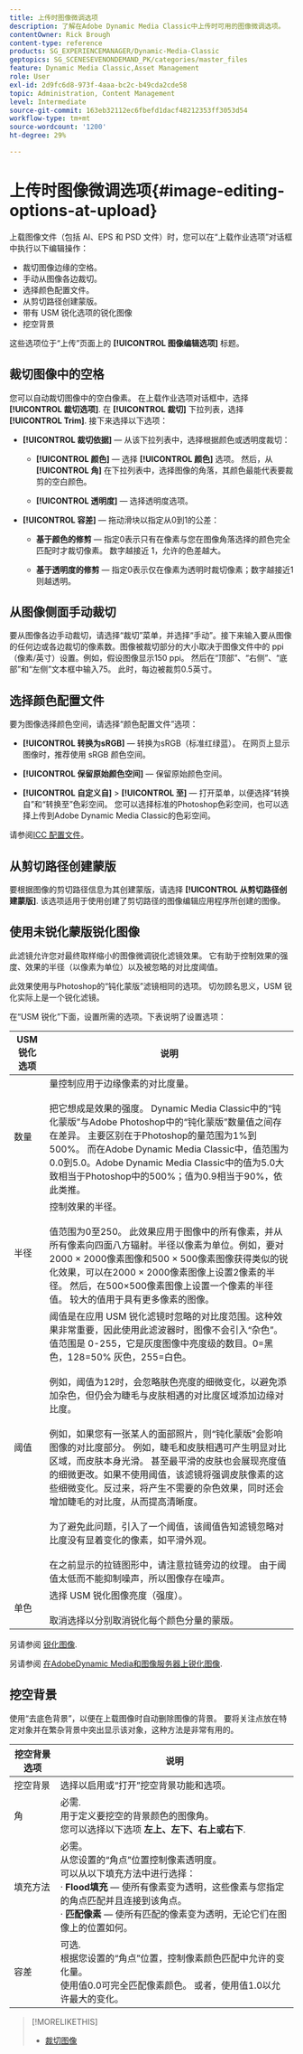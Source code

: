 ```yaml
---
title: 上传时图像微调选项
description: 了解在Adobe Dynamic Media Classic中上传时可用的图像微调选项。
contentOwner: Rick Brough
content-type: reference
products: SG_EXPERIENCEMANAGER/Dynamic-Media-Classic
geptopics: SG_SCENESEVENONDEMAND_PK/categories/master_files
feature: Dynamic Media Classic,Asset Management
role: User
exl-id: 2d9fc6d8-973f-4aaa-bc2c-b49cda2cde58
topic: Administration, Content Management
level: Intermediate
source-git-commit: 163eb32112ec6fbefd1dacf48212353ff3053d54
workflow-type: tm+mt
source-wordcount: '1200'
ht-degree: 29%

---
```


# 上传时图像微调选项{#image-editing-options-at-upload}

上载图像文件（包括 AI、EPS 和 PSD 文件）时，您可以在“上载作业选项”对话框中执行以下编辑操作：

* 裁切图像边缘的空格。
* 手动从图像各边裁切。
* 选择颜色配置文件。
* 从剪切路径创建蒙版。
* 带有 USM 锐化选项的锐化图像
* 挖空背景

这些选项位于“上传”页面上的 **[!UICONTROL 图像编辑选项]** 标题。

## 裁切图像中的空格

您可以自动裁切图像中的空白像素。 在上载作业选项对话框中，选择 **[!UICONTROL 裁切选项]**. 在 **[!UICONTROL 裁切]** 下拉列表，选择 **[!UICONTROL Trim]**. 接下来选择以下选项：

* **[!UICONTROL 裁切依据]**  — 从该下拉列表中，选择根据颜色或透明度裁切：

   * **[!UICONTROL 颜色]**  — 选择 **[!UICONTROL 颜色]** 选项。 然后，从 **[!UICONTROL 角]** 在下拉列表中，选择图像的角落，其颜色最能代表要裁剪的空白颜色。

   * **[!UICONTROL 透明度]**  — 选择透明度选项。

* **[!UICONTROL 容差]**  — 拖动滑块以指定从0到1的公差：

   * **基于颜色的修剪**  — 指定0表示只有在像素与您在图像角落选择的颜色完全匹配时才裁切像素。 数字越接近 1，允许的色差越大。

   * **基于透明度的修剪**  — 指定0表示仅在像素为透明时裁切像素；数字越接近1则越透明。

## 从图像侧面手动裁切

要从图像各边手动裁切，请选择“裁切”菜单，并选择“手动”。接下来输入要从图像的任何边或各边裁切的像素数。图像被裁切部分的大小取决于图像文件中的 ppi（像素/英寸）设置。例如，假设图像显示150 ppi。 然后在“顶部”、“右侧”、“底部”和“左侧”文本框中输入75。 此时，每边被裁剪0.5英寸。

## 选择颜色配置文件

要为图像选择颜色空间，请选择“颜色配置文件”选项：

* **[!UICONTROL 转换为sRGB]**  — 转换为sRGB（标准红绿蓝）。 在网页上显示图像时，推荐使用 sRGB 颜色空间。

* **[!UICONTROL 保留原始颜色空间]**  — 保留原始颜色空间。

* **[!UICONTROL 自定义自]** > **[!UICONTROL 至]**  — 打开菜单，以便选择“转换自”和“转换至”色彩空间。 您可以选择标准的Photoshop色彩空间，也可以选择上传到Adobe Dynamic Media Classic的色彩空间。

请参阅[ICC 配置文件](icc-profiles.md#icc_profiles)。

## 从剪切路径创建蒙版

要根据图像的剪切路径信息为其创建蒙版，请选择 **[!UICONTROL 从剪切路径创建蒙版]**. 该选项适用于使用创建了剪切路径的图像编辑应用程序所创建的图像。

## 使用未锐化蒙版锐化图像

此滤镜允许您对最终取样缩小的图像微调锐化滤镜效果。 它有助于控制效果的强度、效果的半径（以像素为单位）以及被忽略的对比度阈值。

此效果使用与Photoshop的“钝化蒙版”滤镜相同的选项。 切勿顾名思义，USM 锐化实际上是一个锐化滤镜。

在“USM 锐化”下面，设置所需的选项。下表说明了设置选项：

| USM 锐化选项 | 说明 |
| --- | --- |
| 数量 | 量控制应用于边缘像素的对比度量。<br><br>把它想成是效果的强度。 Dynamic Media Classic中的“钝化蒙版”与Adobe Photoshop中的“钝化蒙版”数量值之间存在差异。 主要区别在于Photoshop的量范围为1%到500%。 而在Adobe Dynamic Media Classic中，值范围为0.0到5.0。Adobe Dynamic Media Classic中的值为5.0大致相当于Photoshop中的500%；值为0.9相当于90%，依此类推。 |
| 半径 | 控制效果的半径。<br><br>值范围为0至250。 此效果应用于图像中的所有像素，并从所有像素向四面八方辐射。半径以像素为单位。例如，要对2000 × 2000像素图像和500 × 500像素图像获得类似的锐化效果，可以在2000 × 2000像素图像上设置2像素的半径。 然后，在500×500像素图像上设置一个像素的半径值。 较大的值用于具有更多像素的图像。 |
| 阈值 | 阈值是在应用 USM 锐化滤镜时忽略的对比度范围。这种效果非常重要，因此使用此滤波器时，图像不会引入“杂色”。 值范围是 0-255，它是灰度图像中亮度级的数目。0=黑色，128=50% 灰色，255=白色。<br><br>例如，阈值为12时，会忽略肤色亮度的细微变化，以避免添加杂色，但仍会为睫毛与皮肤相遇的对比度区域添加边缘对比度。<br><br>例如，如果您有一张某人的面部照片，则“钝化蒙版”会影响图像的对比度部分。 例如，睫毛和皮肤相遇可产生明显对比区域，而皮肤本身光滑。 甚至最平滑的皮肤也会展现亮度值的细微更改。如果不使用阈值，该滤镜将强调皮肤像素的这些细微变化。反过来，将产生不需要的杂色效果，同时还会增加睫毛的对比度，从而提高清晰度。<br><br>为了避免此问题，引入了一个阈值，该阈值告知滤镜忽略对比度没有显着变化的像素，如平滑外观。 <br><br>在之前显示的拉链图形中，请注意拉链旁边的纹理。 由于阈值太低而不能抑制噪声，所以图像存在噪声。 |
| 单色 | 选择 USM 锐化图像亮度（强度）。<br><br>取消选择以分别取消锐化每个颜色分量的蒙版。 |

另请参阅 [锐化图像](sharpening-image.md#sharpening_an_image).

另请参阅 [在AdobeDynamic Media和图像服务器上锐化图像](/help/using/assets/s7_sharpening_images.pdf).

## 挖空背景

使用“去底色背景”，以便在上载图像时自动删除图像的背景。 要将关注点放在特定对象并在繁杂背景中突出显示该对象，这种方法是非常有用的。

| 挖空背景选项 | 说明 |
| --- | --- |
| 挖空背景 | 选择以启用或“打开”挖空背景功能和选项。 |
| 角 | 必需.<br>用于定义要挖空的背景颜色的图像角。<br>您可以选择以下选项 <b>左上、左下、右上或右下</b>. |
| 填充方法 | 必需。 <br>从您设置的“角点”位置控制像素透明度。<br>可以从以下填充方法中进行选择：<br>· <b>Flood填充</b>  — 使所有像素变为透明，这些像素与您指定的角点匹配并且连接到该角点。<br>· <b>匹配像素</b>  — 使所有匹配的像素变为透明，无论它们在图像上的位置如何。 |
| 容差 | 可选.<br>根据您设置的“角点”位置，控制像素颜色匹配中允许的变化量。<br>使用值0.0可完全匹配像素颜色。 或者，使用值1.0以允许最大的变化。 |

>[!MORELIKETHIS]
>
>* [裁切图像](cropping-image.md#cropping_an_image)

